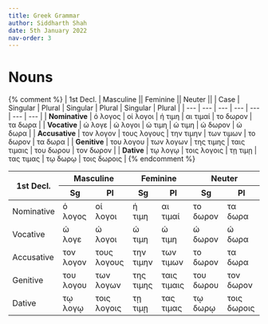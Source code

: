 ```yaml
---
title: Greek Grammar
author: Siddharth Shah
date: 5th January 2022
nav-order: 3
---
```


# Nouns

{% comment %}
| 1st Decl.      |       Masculine        ||       Feminine         ||        Neuter          ||
| Case           | Singular  | Plural      | Singular  | Plural      | Singular  | Plural        |
| ---            | ---       | ---         | ---       | ---         | ---       | ---           |
| **Nominative** | ό λογος   | οί λογοι    | ή τιμη    | αι τιμαί    | το δωρον  | τα δωρα       |
| **Vocative**   | ώ λογε    | ώ λογοι     | ώ τιμη    | ώ τιμη      | ώ δωρον   | ώ δωρα        |
| **Accusative** | τον λογον | τους λογους | την τιμην | των τιμων   | το δωρον  | τα δωρα       |
| **Genitive**   | του λογου | των λογων   | της τιμης | ταις τιμαις | του δωρου | τον δωρον     |
| **Dative**     | τῳ λογῳ   | τοις λογοις | τῃ τιμῃ   | τας τιμας   | τῳ δωρῳ   | τοις δωροις   |
{% endcomment %}

<table><thead><tr><th rowspan="2">1st Decl.</th><th colspan="2">Masculine</th><th colspan="2">Feminine</th><th colspan="2">Neuter</th></tr><tr><th>Sg</th><th>Pl</th><th>Sg</th><th>Pl</th><th>Sg</th><th>Pl</th></tr></thead><tbody><tr><td>Nominative</td><td>ό λογος</td><td>οί λογοι</td><td>ή τιμη</td><td>αι τιμαί</td><td>το δωρον</td><td>τα δωρα</td></tr><tr><td>Vocative</td><td>ώ λογε</td><td>ώ λογοι</td><td>ώ τιμη</td><td>ώ τιμη</td><td>ώ δωρον</td><td>ώ δωρα</td></tr><tr><td>Accusative</td><td>τον λογον</td><td>τους λογους</td><td>την τιμην</td><td>των τιμων</td><td>το δωρον</td><td>τα δωρα</td></tr><tr><td>Genitive</td><td>του λογου</td><td>των λογων</td><td>της τιμης</td><td>ταις τιμαις</td><td>του δωρου</td><td>τον δωρον</td></tr><tr><td>Dative</td><td>τῳ λογῳ</td><td>τοις λογοις</td><td>τῃ τιμῃ</td><td>τας τιμας</td><td>τῳ δωρῳ</td><td>τοις δωροις</td></tr></tbody></table>
